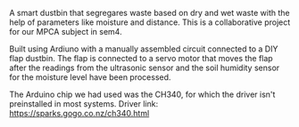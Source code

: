 A smart dustbin that segregares waste based on dry and wet waste with the help of parameters like moisture and distance. This is a collaborative project for our MPCA subject in sem4. 

Built using Ardiuno with a manually assembled circuit connected to a DIY flap dustbin. The flap is connected to a servo motor that moves the flap after the readings from the ultrasonic sensor and the soil humidity sensor for the moisture level have been processed. 

The Arduino chip we had used was the CH340, for which the driver isn't preinstalled in most systems. Driver link: https://sparks.gogo.co.nz/ch340.html
